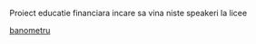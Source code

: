 Proiect educatie financiara incare sa vina niste speakeri la licee

[banometru](https://banometru.ro/despre-banometru)



